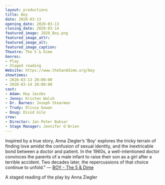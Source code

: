 ```yaml
---
layout: productions
title: Boy
date: 2020-03-13
opening_date: 2020-03-13
closing_date: 2020-03-14
featured_image: 2020_Boy.png
featured_image_attr:
featured_image_alt:
featured_image_caption:
Theatre: The 5 & Dime
Genres: 
- Play
- Staged reading
Website: https://www.the5anddime.org/boy
showtimes:
- 2020-03-13 20:00:00
- 2020-03-14 20:00:00
cast:
- Adam: Hay Jacobs
- Jenny: Kristen Walsh
- Dr. Barnes: Joseph Stearman
- Trudy: Olivia Gowan
- Doug: Divid Gile
crew:
- Director: Jan Peter Buksar
- Stage Manager: Jennifer O'Brien
---
```

Inspired by a true story, Anna Ziegler’s 'Boy' explores the tricky terrain of finding love amidst the confusion of sexual identity, and the inextricable bond between a doctor and patient. In the 1960s, a well-intentioned doctor convinces the parents of a male infant to raise their son as a girl after a terrible accident. Two decades later, the repercussions of that choice continue to unfold." — [BOY - The 5 &amp; Dime](https://www.the5anddime.org/boy)

A staged reading of the play by Anna Ziegler